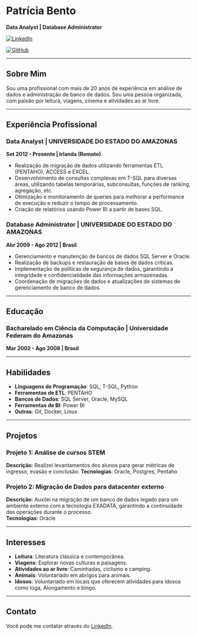 # **Patrícia Bento**  
**Data Analyst | Database Administrator**  

[![LinkedIn](https://img.shields.io/badge/LinkedIn-0077B5?style=for-the-badge&logo=linkedin&logoColor=white)](https://www.linkedin.com/in/patriciasbento/)

[![GitHub](https://img.shields.io/badge/GitHub-100000?style=for-the-badge&logo=github&logoColor=white)](https://github.com/patriciabento) 

---

## **Sobre Mim**
Sou uma profissional com mais de 20 anos de experiência em análise de dados e administração de banco de dados. Sou uma pessoa organizada, com paixão por leitura, viagens, cinema e atividades ao ar livre. 

---

## **Experiência Profissional**

### **Data Analyst | UNIVERSIDADE DO ESTADO DO AMAZONAS**  
**Set 2012 - Presente | Irlanda (Remoto)**  
- Realização de migração de dados utilizando ferramentas ETL (PENTAHO), ACCESS e EXCEL.  
- Desenvolvimento de consultas complexas em T-SQL para diversas áreas, utilizando tabelas temporárias, subconsultas, funções de ranking, agregação, etc.  
- Otimização e monitoramento de queries para melhorar a performance de execução e reduzir o tempo de processamento.
- Criação de relatórios usando Power BI a partir de bases SQL.

### **Database Administrator | UNIVERSIDADE DO ESTADO DO AMAZONAS**  
**Abr 2009 - Ago 2012 | Brasil**  
- Gerenciamento e manutenção de bancos de dados SQL Server e Oracle.
- Realização de backups e restauração de bases de dados críticas.
- Implementação de políticas de segurança de dados, garantindo a integridade e confidencialidade das informações armazenadas.
- Coordenação de migrações de dados e atualizações de sistemas de gerenciamento de banco de dados.

---

## **Educação**

### **Bacharelado em Ciência da Computação | Universidade Federam do Amazonas**  
**Mar 2002 - Ago 2008 | Brasil**

---

## **Habilidades**

- **Linguagens de Programação**: SQL, T-SQL, Python
- **Ferramentas de ETL**: PENTAHO
- **Bancos de Dados**: SQL Server, Oracle, MySQL
- **Ferramentas de BI**: Power BI
- **Outras**: Git, Docker, Linux

---

## **Projetos**

### **Projeto 1: Análise de cursos STEM**  
**Descrição**: Realizei levantamentos dos alunos para gerar métricas de ingresso, evasão e conclusão. 
**Tecnologias**: Oracle, Postgres, Pentaho

### **Projeto 2: Migração de Dados para datacenter externo**  
**Descrição**: Auxilei na migração de um banco de dados legado para um ambiente externo com a tecnologia EXADATA, garantindo a continuidade das operações durante o processo.  
**Tecnologias**: Oracle

---

## **Interesses**
- **Leitura**: Literatura clássica e contemporânea.
- **Viagens**: Explorar novas culturas e paisagens.
- **Atividades ao ar livre**: Caminhadas, ciclismo e camping.
- **Animais**: Voluntariado em abrigos para animais.
- **Idosos**: Voluntariado em locais que oferecem atividades para idosos como Ioga, Alongamento e bingo.

---

## **Contato**
Você pode me contatar através do [LinkedIn](https://www.linkedin.com/in/patriciasbento).
